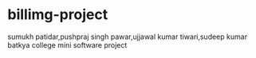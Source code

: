 # billimg-project
sumukh patidar,pushpraj singh pawar,ujjawal kumar tiwari,sudeep kumar batkya college mini software project
